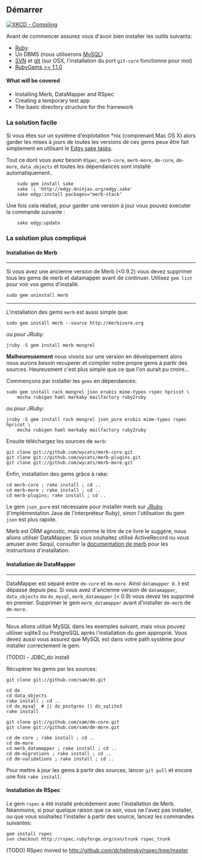 ## Démarrer

<a href="http://xkcd.com/303/" target="_blank"> <img src="http://imgs.xkcd.com/comics/compiling.png" alt="XKCD - Compiling"> </a>

Avant de commencer assurez vous d'avoir bien installer les outils suivants:

* [Ruby](http://www.ruby-lang.org/) 
* Un DBMS (nous utiliserons [MySQL](http://mysql.org/))
* [SVN](http://subversion.tigris.org/) et [git](http://git.or.cz/) (sur OSX, l'installation du port `git-core` fonctionne pour moi)
* [RubyGems >= 1.1.0](http://www.rubygems.org/)

#### What will be covered

 * Installing Merb, DataMapper and RSpec
 * Creating a temporary test app
 * The basic directory structure for the framework

### La solution facile

Si vous êtes sur un système d'explotation *nix (comprenant Mac OS X) alors garder les mises à jours de toutes les versions de ces gems peux être fait simplement en utilisant le [Edgy sake tasks](http://edgy.4ninjas.org).

Tout ce dont vous avez besoin `RSpec`, `merb-core`, `merb-more`, `dm-core`, `dm-more`, `data_objects` et toutes les dépendances sont installé automatiquement..

		sudo gem install sake
		sake -i 'http://edgy.4ninjas.org/edgy.sake'
		sake edgy:install packages="merb-stack"
		

Une fois cela réalisé, pour garder une version à jour vous pouvez executer la commande suivante :

		sake edgy:update

### La solution plus compliqué

#### Installation de Merb

***
Si vous avez une ancienne version de Merb (<0.9.2) vous devez supprimer tous les gems de merb et datamapper avant de continuer. Utilisez `gem list` pour voir vos gems d'installé.

    sudo gem uninstall merb
***
L'installation des gems `merb` est aussi simple que:
    
    sudo gem install merb --source http://merbivore.org
    
*ou pour JRuby:*
    
    jruby -S gem install merb mongrel 
    
__Malheureusement__ nous vivons sur une version en dévelopement alors nous aurons besoin recuperer et compiler notre propre gems à partir des sources. Heureusment c'est plus simple que ce que l'on aurait pu croire...

Commençons par installer les `gems` en dépendances:

    sudo gem install rack mongrel json erubis mime-types rspec hpricot \
        mocha rubigen haml markaby mailfactory ruby2ruby

*ou pour JRuby:*

    jruby -S gem install rack mongrel json_pure erubis mime-types rspec hpricot \
        mocha rubigen haml markaby mailfactory ruby2ruby

Ensuite téléchargez les sources de `merb`:

    git clone git://github.com/wycats/merb-core.git
    git clone git://github.com/wycats/merb-plugins.git
    git clone git://github.com/wycats/merb-more.git

Enfin, installation des gems grâce à rake:

   	cd merb-core ; rake install ; cd ..    
    cd merb-more ; rake install ; cd ..
    cd merb-plugins; rake install ; cd ..

Le gem `json_pure` est nécessaire pour installer merb sur [JRuby](http://jruby.codehaus.org/) (l'implémentation Java de l'interpréteur Ruby), sinon l'utilisation du gem `json` est plus rapide.

Merb est ORM agnostic, mais comme le titre de ce livre le suggère, nous allons utiliser DataMapper.
Si vous souhaitez utilisé ActiveRecord ou vous amuser avec Sequl, consulter la [documentation de merb](http://merb.rubyforge.org/files/README.html) pour les instructions d'installation.

#### Installation de DataMapper


***
DataMapper est séparé entre `dm-core` et `dm-more`. Ainsi `datamapper 0.3` est dépassé depuis peu.
Si vous avez d'ancienne version de  `datamapper`, `data_objects` ou  `do_mysql`, `merb_datamapper` (< 0.9) vous devez les supprimé en premier. Supprimer le gem `merb_datamapper` avant d'installer `dm-merb` de `dm-more`.
***

Nous allons utilisé MySQL dans les exemples suivant, mais vous pouvez utiliser sqlite3 ou PostgreSQL après l'installation du gem approprié. Vous devez aussi vous assurez que MySQL est dans votre path système pour installer correctement le gem.

(TODO) - JDBC_do install

Récupérer les gems par les sources:

	git clone git://github.com/sam/do.git

	cd do
	cd data_objects
	rake install ; cd ..
	cd do_mysql  # || do_postgres || do_sqlite3
	rake install

    git clone git://github.com/sam/dm-core.git
    git clone git://github.com/sam/dm-more.git

    cd dm-core ; rake install ; cd ..
    cd dm-more
    cd merb_datamapper ; rake install ; cd ..    
    cd dm-migrations ; rake install ; cd ..
    cd dm-validations ; rake install ; cd ..
    
Pour mettre à jour les gems à partir des sources, lancer `git pull` et encore une fois `rake install`.

#### Installation de RSpec

Le gem `rspec` a été installé précédement avec l'installation de Merb. Néanmoins, si pour quelque raison que ce soir, vous ne l'avez pas installer, ou que vous souhaitez l'installer à partir des source, lancez les commandes suivantes:

    gem install rspec
    svn checkout http://rspec.rubyforge.org/svn/trunk rspec_trunk

(TODO) RSpec moved to http://github.com/dchelimsky/rspec/tree/master

